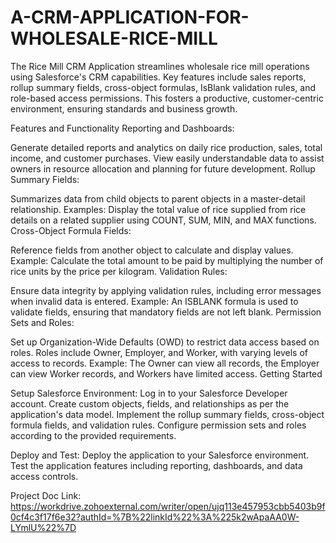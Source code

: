 # A-CRM-APPLICATION-FOR-WHOLESALE-RICE-MILL
The Rice Mill CRM Application streamlines wholesale rice mill operations using Salesforce's CRM capabilities. Key features include sales reports, rollup summary fields, cross-object formulas, IsBlank validation rules, and role-based access permissions. This fosters a productive, customer-centric environment, ensuring standards and business growth.

Features and Functionality
Reporting and Dashboards:

Generate detailed reports and analytics on daily rice production, sales, total income, and customer purchases.
View easily understandable data to assist owners in resource allocation and planning for future development.
Rollup Summary Fields:

Summarizes data from child objects to parent objects in a master-detail relationship.
Examples: Display the total value of rice supplied from rice details on a related supplier using COUNT, SUM, MIN, and MAX functions.
Cross-Object Formula Fields:

Reference fields from another object to calculate and display values.
Example: Calculate the total amount to be paid by multiplying the number of rice units by the price per kilogram.
Validation Rules:

Ensure data integrity by applying validation rules, including error messages when invalid data is entered.
Example: An ISBLANK formula is used to validate fields, ensuring that mandatory fields are not left blank.
Permission Sets and Roles:

Set up Organization-Wide Defaults (OWD) to restrict data access based on roles.
Roles include Owner, Employer, and Worker, with varying levels of access to records.
Example: The Owner can view all records, the Employer can view Worker records, and Workers have limited access.
Getting Started

Setup Salesforce Environment:
Log in to your Salesforce Developer account.
Create custom objects, fields, and relationships as per the application's data model.
Implement the rollup summary fields, cross-object formula fields, and validation rules.
Configure permission sets and roles according to the provided requirements.

Deploy and Test:
Deploy the application to your Salesforce environment.
Test the application features including reporting, dashboards, and data access controls.

Project Doc Link: https://workdrive.zohoexternal.com/writer/open/ujq113e457953cbb5403b9f0cf4c3f17f6e32?authId=%7B%22linkId%22%3A%225k2wApaAA0W-LYmlU%22%7D

